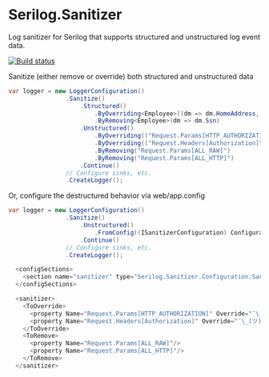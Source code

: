 # Serilog.Sanitizer
Log sanitizer for Serilog that supports structured and unstructured log event data.

[![Build status](https://ci.appveyor.com/api/projects/status/gih87n0emsjf8052?svg=true)](https://ci.appveyor.com/project/waxtell/serilog-sanitizer)

Sanitize (either remove or override) both structured and unstructured data

```csharp
var logger = new LoggerConfiguration()
                .Sanitize()
                    .Structured()
                        .ByOverriding<Employee>((dm => dm.HomeAddress, @"¯\_(ツ)_/¯"))
                        .ByRemoving<Employee>(dm => dm.Ssn)
                    .Unstructured()
                        .ByOverriding(("Request.Params[HTTP_AUTHORIZATION]", @"¯\_(ツ)_/¯"))
                        .ByOverriding(("Request.Headers[Authorization]", @"¯\_(ツ)_/¯"))
                        .ByRemoving("Request.Params[ALL_RAW]")
                        .ByRemoving("Request.Params[ALL_HTTP]")
                    .Continue()
                // Configure sinks, etc.
                .CreateLogger();
```

Or, configure the destructured behavior via web/app.config

```csharp
var logger = new LoggerConfiguration()
                .Sanitize()
                    .Unstructured()
                        .FromConfig((ISanitizerConfiguration) ConfigurationManager.GetSection("sanitizer"))
                    .Continue()
                // Configure sinks, etc.
                .CreateLogger();

  <configSections>
    <section name="sanitizer" type="Serilog.Sanitizer.Configuration.SanitizerConfigSection,Serilog.Sanitizer"/>
  </configSections>

  <sanitizer>
    <ToOverride>
      <property Name="Request.Params[HTTP_AUTHORIZATION]" Override="¯\_(ツ)_/¯"/>
      <property Name="Request.Headers[Authorization]" Override="¯\_(ツ)_/¯"/>
    </ToOverride>
    <ToRemove>
      <property Name="Request.Params[ALL_RAW]"/>
      <property Name="Request.Params[ALL_HTTP]"/>
    </ToRemove>
  </sanitizer>
```
